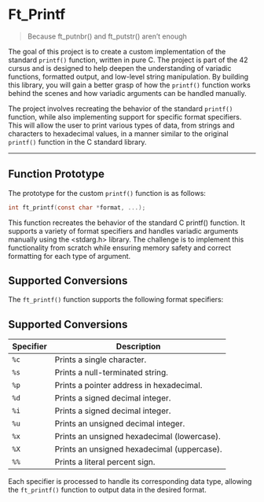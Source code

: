 # Ft_Printf
>Because ft_putnbr() and ft_putstr() aren’t enough

The goal of this project is to create a custom implementation of the standard `printf()` function, written in pure C. The project is part of the 42 cursus and is designed to help deepen the understanding of variadic functions, formatted output, and low-level string manipulation. By building this library, you will gain a better grasp of how the `printf()` function works behind the scenes and how variadic arguments can be handled manually.

The project involves recreating the behavior of the standard `printf()` function, while also implementing support for specific format specifiers. This will allow the user to print various types of data, from strings and characters to hexadecimal values, in a manner similar to the original `printf()` function in the C standard library.

---

## Function Prototype
The prototype for the custom `printf()` function is as follows:

```c
int ft_printf(const char *format, ...);
```
This function recreates the behavior of the standard C printf() function. It supports a variety of format specifiers and handles variadic arguments manually using the <stdarg.h> library. The challenge is to implement this functionality from scratch while ensuring memory safety and correct formatting for each type of argument.

## Supported Conversions
The `ft_printf()` function supports the following format specifiers:

## Supported Conversions

| Specifier | Description                              |
|-----------|------------------------------------------|
| `%c`      | Prints a single character.               |
| `%s`      | Prints a null-terminated string.         |
| `%p`      | Prints a pointer address in hexadecimal.|
| `%d`      | Prints a signed decimal integer.        |
| `%i`      | Prints a signed decimal integer.        |
| `%u`      | Prints an unsigned decimal integer.     |
| `%x`      | Prints an unsigned hexadecimal (lowercase). |
| `%X`      | Prints an unsigned hexadecimal (uppercase). |
| `%%`      | Prints a literal percent sign.          |

Each specifier is processed to handle its corresponding data type, allowing the `ft_printf()` function to output data in the desired format.
